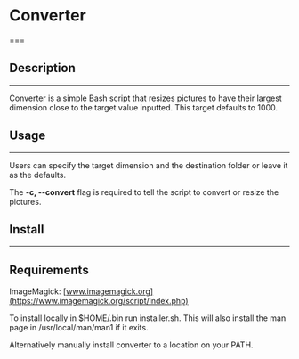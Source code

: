 # Converter
===

## Description
----
Converter is a simple Bash script that resizes pictures to have their largest dimension close to the target value inputted. This target defaults to 1000.

## Usage
----
Users can specify the target dimension and the destination folder or leave it as the defaults.

The **-c, --convert** flag is required to tell the script to convert or resize the pictures.

## Install
----
Requirements
-----
ImageMagick: [www.imagemagick.org](https://www.imagemagick.org/script/index.php)

To install locally in $HOME/.bin run installer.sh.
This will also install the man page in /usr/local/man/man1 if it exits.

Alternatively manually install converter to a location on your PATH.
